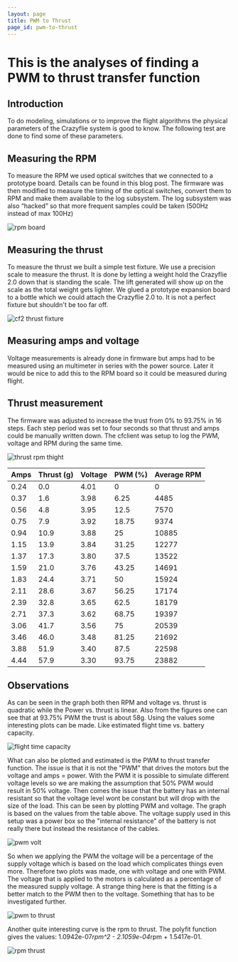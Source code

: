 ```yaml
---
layout: page
title: PWM to Thrust
page_id: pwm-to-thrust
---
```


# This is the analyses of finding a PWM to thrust transfer function
## Introduction
To do modeling, simulations or to improve the flight algorithms the physical parameters of the Crazyflie system is good to know. The following test are done to find some of these parameters.

## Measuring the RPM
To measure the RPM we used optical switches that we connected to a prototype board. Details can be found in this blog post. The firmware was then modified to measure the timing of the optical switches, convert them to RPM and make them available to the log subsystem. The log subsystem was also “hacked” so that more frequent samples could be taken (500Hz instead of max 100Hz)

![rpm board](/images/documentation/wiki/rpm-board.jpg)

## Measuring the thrust
To measure the thrust we built a simple test fixture. We use a precision scale to measure the thrust. It is done by letting a weight hold the Crazyflie 2.0 down that is standing the scale. The lift generated will show up on the scale as the total weight gets lighter. We glued a prototype expansion board to a bottle which we could attach the Crazyflie 2.0 to. It is not a perfect fixture but shouldn't be too far off.

![cf2 thrust fixture](/images/documentation/wiki/cf2_thrust_fixture.jpg)

## Measuring amps and voltage
Voltage measurements is already done in firmware but amps had to be measured using an multimeter in series with the power source. Later it would be nice to add this to the RPM board so it could be measured during flight.

## Thrust measurement
The firmware was adjusted to increase the trust from 0% to 93.75% in 16 steps. Each step period was set to four seconds so that thrust and amps could be manually written down. The cfclient was setup to log the PWM, voltage and RPM during the same time.

![thrust rpm thight](/images/documentation/wiki/thrust_v_a_w_rpm_tight.png)

| Amps | Thrust (g) | Voltage | PWM (%) | Average RPM |
|---|---|---|---|---|
| 0.24 | 0.0 | 4.01 | 0 | 0 | 
| 0.37 | 1.6 | 3.98 | 6.25 | 4485 | 
| 0.56 | 4.8 | 3.95 | 12.5 | 7570 | 
| 0.75 | 7.9 | 3.92 | 18.75 | 9374 | 
| 0.94 | 10.9 | 3.88 | 25 | 10885 | 
| 1.15 | 13.9 | 3.84 | 31.25 | 12277 | 
| 1.37 | 17.3 | 3.80 | 37.5 | 13522 | 
| 1.59 | 21.0 | 3.76 | 43.25 | 14691 | 
| 1.83 | 24.4 | 3.71 | 50| 15924 | 
| 2.11 | 28.6 | 3.67 | 56.25 | 17174 | 
| 2.39 | 32.8 | 3.65 | 62.5 | 18179 | 
| 2.71 | 37.3 | 3.62 | 68.75 | 19397 | 
| 3.06 | 41.7 | 3.56 | 75 | 20539 | 
| 3.46 | 46.0 | 3.48 | 81.25 | 21692 | 
| 3.88 | 51.9 | 3.40 | 87.5 | 22598 | 
| 4.44 | 57.9 | 3.30 | 93.75 | 23882 |

## Observations 
As can be seen in the graph both then RPM and voltage vs. thrust is quadratic while the Power vs. thrust is linear. Also from the figures one can see that at 93.75% PWM the trust is about 58g. Using the values some interesting plots can be made. Like estimated flight time vs. battery capacity.

![flight time capacity](/images/documentation/wiki/flighttime_capacity.png)


What can also be plotted and estimated is the PWM to thrust transfer function. The issue is that it is not the "PWM" that drives the motors but the voltage and amps = power. With the PWM it is possible to simulate different voltage levels so we are making the assumption that 50% PWM would result in 50% voltage. Then comes the issue that the battery has an internal resistant so that the voltage level wont be constant but will drop with the size of the load. This can be seen by plotting PWM and voltage. The graph is based on the values from the table above. The voltage supply used in this setup was a power box so the "internal resistance" of the battery is not really there but instead the resistance of the cables.

![pwm volt](/images/documentation/wiki/pwm_volt.png)


So when we applying the PWM the voltage will be a percentage of the supply voltage which is based on the load which complicates things even more. Therefore two plots was made, one with voltage and one with PWM. The voltage that is applied to the motors is calculated as a percentage of the measured supply voltage. A strange thing here is that the fitting is a better match to the PWM then to the voltage. Something that has to be investigated further.

![pwm to thrust](/images/documentation/wiki/pwm_to_thrust.png)


Another quite interesting curve is the rpm to thrust. The polyfit function gives the values: 1.0942e-07*rpm^2 - 2.1059e-04*rpm + 1.5417e-01.

![rpm thrust](/images/documentation/wiki/rpm_thrust.png)

